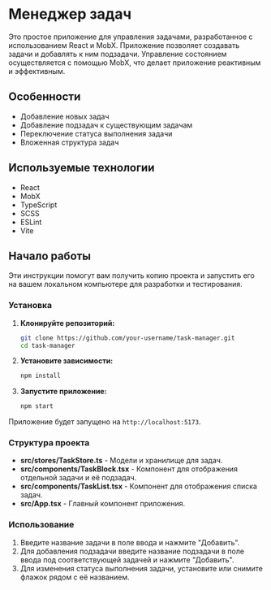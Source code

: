# Менеджер задач

Это простое приложение для управления задачами, разработанное с использованием React и MobX. Приложение позволяет создавать задачи и добавлять к ним подзадачи. Управление состоянием осуществляется с помощью MobX, что делает приложение реактивным и эффективным.

## Особенности

- Добавление новых задач
- Добавление подзадач к существующим задачам
- Переключение статуса выполнения задачи
- Вложенная структура задач

## Используемые технологии

- React
- MobX
- TypeScript
- SСSS
- ESLint
- Vite

## Начало работы

Эти инструкции помогут вам получить копию проекта и запустить его на вашем локальном компьютере для разработки и тестирования.

### Установка

1. **Клонируйте репозиторий:**
    ```bash
    git clone https://github.com/your-username/task-manager.git
    cd task-manager
    ```

2. **Установите зависимости:**
    ```bash
    npm install
    ```

3. **Запустите приложение:**
    ```bash
    npm start
    ```

Приложение будет запущено на `http://localhost:5173`.

### Структура проекта

- **src/stores/TaskStore.ts** - Модели и хранилище для задач.
- **src/components/TaskBlock.tsx** - Компонент для отображения отдельной задачи и её подзадач.
- **src/components/TaskList.tsx** - Компонент для отображения списка задач.
- **src/App.tsx** - Главный компонент приложения.

### Использование

1. Введите название задачи в поле ввода и нажмите "Добавить".
2. Для добавления подзадачи введите название подзадачи в поле ввода под соответствующей задачей и нажмите "Добавить".
3. Для изменения статуса выполнения задачи, установите или снимите флажок рядом с её названием.

